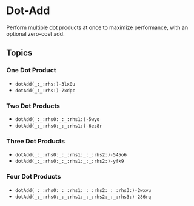# Dot-Add

Perform multiple dot products at once to maximize performance, with an optional zero-cost add.

## Topics

### One Dot Product

- ``dotAdd(_:_:rhs:)-3lx0u``
- ``dotAdd(_:_:rhs:)-7xdpc``

### Two Dot Products

- ``dotAdd(_:_:rhs0:_:_:rhs1:)-5wyo``
- ``dotAdd(_:_:rhs0:_:_:rhs1:)-6ez8r``

### Three Dot Products

- ``dotAdd(_:_:rhs0:_:_:rhs1:_:_:rhs2:)-545o6``
- ``dotAdd(_:_:rhs0:_:_:rhs1:_:_:rhs2:)-yfk9``

### Four Dot Products

- ``dotAdd(_:_:rhs0:_:_:rhs1:_:_:rhs2:_:_:rhs3:)-2wxvu``
- ``dotAdd(_:_:rhs0:_:_:rhs1:_:_:rhs2:_:_:rhs3:)-286rq``
